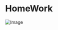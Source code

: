# HomeWork
![Image](https://github.com/user-attachments/assets/ac807e78-3ada-4f3a-88f6-25c20e5fecf0)
